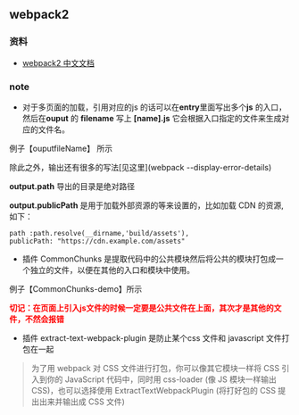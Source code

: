 ## webpack2

### 资料 

* [webpack2 中文文档](https://doc.webpack-china.org/guides/get-started/)


### note

* 对于多页面的加载，引用对应的js 的话可以在**entry**里面写出多个**js** 的入口，然后在**ouput** 的 **filename** 写上 **[name].js** 它会根据入口指定的文件来生成对应的文件名。

例子【ouputfileName】 所示

除此之外，输出还有很多的写法[见这里](webpack --display-error-details)

**output.path** 导出的目录是绝对路径

**output.publicPath** 是用于加载外部资源的等来设置的，比如加载 CDN 的资源,如下：

```
path :path.resolve(__dirname,'build/assets'),
publicPath: "https://cdn.example.com/assets"
```

* 插件 CommonChunks 是提取代码中的公共模块然后将公共的模块打包成一个独立的文件，以便在其他的入口和模块中使用。

例子【CommonChunks-demo】所示

**<font color="red">切记：在页面上引入js文件的时候一定要是公共文件在上面，其次才是其他的文件，不然会报错</font>**

* 插件 extract-text-webpack-plugin 是防止某个css 文件和 javascript 文件打包在一起
> 为了用 webpack 对 CSS 文件进行打包，你可以像其它模块一样将 CSS 引入到你的 JavaScript 代码中，同时用 css-loader (像 JS 模块一样输出 CSS)，也可以选择使用 ExtractTextWebpackPlugin (将打好包的 CSS 提出出来并输出成 CSS 文件)





 




